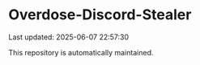 # Overdose-Discord-Stealer

Last updated: 2025-06-07 22:57:30

This repository is automatically maintained.
